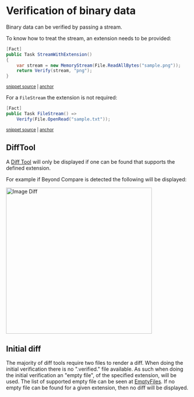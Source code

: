 <!--
GENERATED FILE - DO NOT EDIT
This file was generated by [MarkdownSnippets](https://github.com/SimonCropp/MarkdownSnippets).
Source File: /docs/mdsource/binary.source.md
To change this file edit the source file and then run MarkdownSnippets.
-->

# Verification of binary data

Binary data can be verified by passing a stream.

To know how to treat the stream, an extension needs to be provided:

<!-- snippet: StreamWithExtension -->
<a id='snippet-StreamWithExtension'></a>
```cs
[Fact]
public Task StreamWithExtension()
{
    var stream = new MemoryStream(File.ReadAllBytes("sample.png"));
    return Verify(stream, "png");
}
```
<sup><a href='/src/Verify.Tests/StreamTests.cs#L91-L100' title='Snippet source file'>snippet source</a> | <a href='#snippet-StreamWithExtension' title='Start of snippet'>anchor</a></sup>
<!-- endSnippet -->

For a `FileStream` the extension is not required:

<!-- snippet: FileStream -->
<a id='snippet-FileStream'></a>
```cs
[Fact]
public Task FileStream() =>
    Verify(File.OpenRead("sample.txt"));
```
<sup><a href='/src/Verify.Tests/StreamTests.cs#L102-L108' title='Snippet source file'>snippet source</a> | <a href='#snippet-FileStream' title='Start of snippet'>anchor</a></sup>
<!-- endSnippet -->


## DiffTool

A [Diff Tool](https://github.com/VerifyTests/DiffEngine/blob/main/docs/diff-tool.md) will only be displayed if one can be found that supports the defined extension.

For example if Beyond Compare is detected the following will be displayed:

<img src="image-diff-result.png" alt="Image Diff" width="400">


## Initial diff

The majority of diff tools require two files to render a diff. When doing the initial verification there is no ".verified." file available. As such when doing the initial verification an "empty file", of the specified extension, will be used. The list of supported empty file can be seen at [EmptyFiles](/src/Verify.Xunit/EmptyFiles). If no empty file can be found for a given extension, then no diff will be displayed.
